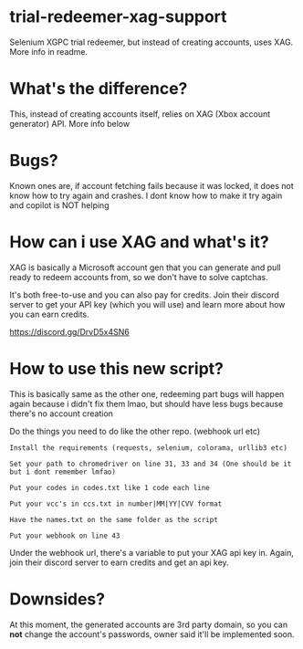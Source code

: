 # trial-redeemer-xag-support
Selenium XGPC trial redeemer, but instead of creating accounts, uses XAG. More info in readme.

# What's the difference?

This, instead of creating accounts itself, relies on XAG (Xbox account generator) API. More info below
# Bugs?

Known ones are, if account fetching fails because it was locked, it does not know how to try again and crashes. I dont know how to make it try again and copilot is NOT helping

# How can i use XAG and what's it?

XAG is basically a Microsoft account gen that you can generate and pull ready to redeem accounts from, so we don't have to solve captchas.

It's both free-to-use and you can also pay for credits. Join their discord server to get your API key (which you will use) and learn more about how you can earn credits.

https://discord.gg/DrvD5x4SN6 

# How to use this new script?

This is basically same as the other one, redeeming part bugs will happen again because i didn't fix them lmao, but should have less bugs because there's no account creation

Do the things you need to do like the other repo. (webhook url etc)

```
Install the requirements (requests, selenium, colorama, urllib3 etc)

Set your path to chromedriver on line 31, 33 and 34 (One should be it but i dont remember lmfao)

Put your codes in codes.txt like 1 code each line

Put your vcc's in ccs.txt in number|MM|YY|CVV format

Have the names.txt on the same folder as the script

Put your webhook on line 43
```

Under the webhook url, there's a variable to put your XAG api key in. Again, join their discord server to earn credits and get an api key.

# Downsides?

At this moment, the generated accounts are 3rd party domain, so you can **not** change the account's passwords, owner said it'll be implemented soon.

